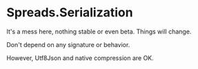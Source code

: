 ﻿# Spreads.Serialization

It's a mess here, nothing stable or even beta. Things will change.

Don't depend on any signature or behavior.

However, Utf8Json and native compression are OK.
